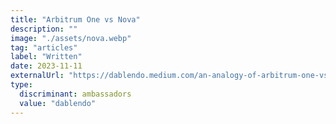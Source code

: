 ```yaml
---
title: "Arbitrum One vs Nova"
description: ""
image: "./assets/nova.webp"
tag: "articles"
label: "Written"
date: 2023-11-11
externalUrl: "https://dablendo.medium.com/an-analogy-of-arbitrum-one-vs-arbitrum-nova-6d4aa88dbac3"
type:
  discriminant: ambassadors
  value: "dablendo"
---
```

